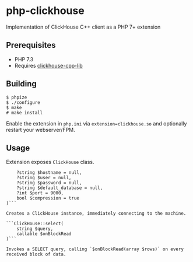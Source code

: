 # php-clickhouse
Implementation of ClickHouse C++ client as a PHP 7+ extension

## Prerequisites

- PHP 7.3
- Requires [clickhouse-cpp-lib](https://github.com/ClickHouse/clickhouse-cpp/)

## Building

```
$ phpize
$ ./configure
$ make
# make install
```

Enable the extension in `php.ini` via `extension=clickhouse.so` and optionally restart your webserver/FPM.

## Usage

Extension exposes `ClickHouse` class.

```ClickHouse::__construct(
	?string $hostname = null, 
	?string $user = null, 
	?string $password = null, 
	?string $default_database = null, 
	?int $port = 9000, 
	bool $compression = true
)```

Creates a ClickHouse instance, immediately connecting to the machine.

```ClickHouse::select(
	string $query, 
	callable $onBlockRead
)```

Invokes a SELECT query, calling `$onBlockRead(array $rows)` on every received block of data.